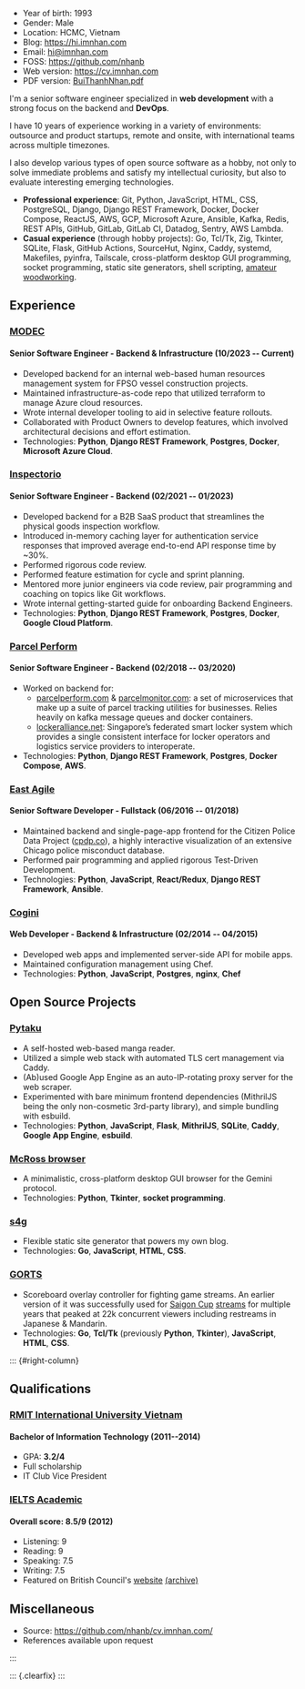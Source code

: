 - Year of birth: 1993
- Gender: Male
- Location: HCMC, Vietnam
- Blog: <https://hi.imnhan.com>
- Email: <hi@imnhan.com>
- FOSS: <https://github.com/nhanb>
- Web version: <https://cv.imnhan.com>
- PDF version: [BuiThanhNhan.pdf][pdf]

I'm a senior software engineer specialized in **web development** with a
strong focus on the backend and **DevOps**.

I have 10 years of experience working in a variety of environments: outsource
and product startups, remote and onsite, with international teams across
multiple timezones.

I also develop various types of open source software as a hobby, not only to
solve immediate problems and satisfy my intellectual curiosity, but also to
evaluate interesting emerging technologies.

- **Professional experience**: Git, Python, JavaScript, HTML, CSS, PostgreSQL,
  Django, Django REST Framework, Docker, Docker Compose, ReactJS, AWS, GCP,
  Microsoft Azure, Ansible, Kafka, Redis, REST APIs, GitHub, GitLab, GitLab CI,
  Datadog, Sentry, AWS Lambda.
- **Casual experience** (through hobby projects): Go, Tcl/Tk, Zig, Tkinter,
  SQLite, Flask, GitHub Actions, SourceHut, Nginx, Caddy, systemd, Makefiles,
  pyinfra, Tailscale, cross-platform desktop GUI programming, socket
  programming, static site generators, shell scripting, [amateur][stick]
  [woodworking][pad].

## Experience

### [MODEC][modec]

#### Senior Software Engineer - Backend & Infrastructure (10/2023 -- Current)

- Developed backend for an internal web-based human resources management
  system for FPSO vessel construction projects.
- Maintained infrastructure-as-code repo that utilized terraform to manage
  Azure cloud resources.
- Wrote internal developer tooling to aid in selective feature rollouts.
- Collaborated with Product Owners to develop features, which involved
  architectural decisions and effort estimation.
- Technologies: **Python**, **Django REST Framework**, **Postgres**,
  **Docker**, **Microsoft Azure Cloud**.

### [Inspectorio][insp]

#### Senior Software Engineer - Backend (02/2021 -- 01/2023)

- Developed backend for a B2B SaaS product that streamlines the physical
  goods inspection workflow.
- Introduced in-memory caching layer for authentication service responses that
  improved average end-to-end API response time by ~30%.
- Performed rigorous code review.
- Performed feature estimation for cycle and sprint planning.
- Mentored more junior engineers via code review, pair programming and coaching
  on topics like Git workflows.
- Wrote internal getting-started guide for onboarding Backend Engineers.
- Technologies: **Python**, **Django REST Framework**, **Postgres**,
  **Docker**, **Google Cloud Platform**.

### [Parcel Perform][pp]

#### Senior Software Engineer - Backend (02/2018 -- 03/2020)

- Worked on backend for:
  + [parcelperform.com][pp] & [parcelmonitor.com][pm]: a set of microservices
    that make up a suite of parcel tracking utilities for businesses. Relies
    heavily on kafka message queues and docker containers.
  + [lockeralliance.net][la]: Singapore’s federated smart locker system which
    provides a single consistent interface for locker operators and logistics
    service providers to interoperate.
- Technologies: **Python**, **Django REST Framework**, **Postgres**, **Docker
  Compose**, **AWS**.

### [East Agile][ea]

#### Senior Software Developer - Fullstack (06/2016 -- 01/2018)

- Maintained backend and single-page-app frontend for the Citizen Police Data
  Project ([cpdp.co][cpdp]), a highly interactive visualization of an extensive
  Chicago police misconduct database.
- Performed pair programming and applied rigorous Test-Driven Development.
- Technologies: **Python**, **JavaScript**, **React/Redux**, **Django REST
  Framework**, **Ansible**.

### [Cogini][cog]

#### Web Developer - Backend & Infrastructure (02/2014 -- 04/2015)

- Developed web apps and implemented server-side API for mobile apps.
- Maintained configuration management using Chef.
- Technologies: **Python**, **JavaScript**, **Postgres**, **nginx**, **Chef**

## Open Source Projects

### [Pytaku][ptk]

- A self-hosted web-based manga reader.
- Utilized a simple web stack with automated TLS cert management via Caddy.
- (Ab)used Google App Engine as an auto-IP-rotating proxy server for the web
  scraper.
- Experimented with bare minimum frontend dependencies (MithrilJS being the
  only non-cosmetic 3rd-party library), and simple bundling with esbuild.
- Technologies: **Python**, **JavaScript**, **Flask**, **MithrilJS**,
  **SQLite**, **Caddy**, **Google App Engine**, **esbuild**.

### [McRoss browser][mcr]

- A minimalistic, cross-platform desktop GUI browser for the Gemini protocol.
- Technologies: **Python**, **Tkinter**, **socket programming**.

### [s4g][s4g]

- Flexible static site generator that powers my own blog.
- Technologies: **Go**, **JavaScript**, **HTML**, **CSS**.

### [GORTS][gorts]

- Scoreboard overlay controller for fighting game streams. An earlier
  version of it was successfully used for [Saigon Cup][sgc] [streams][sgcs] for
  multiple years that peaked at 22k concurrent viewers including restreams in
  Japanese & Mandarin.
- Technologies: **Go**, **Tcl/Tk**
  (previously **Python**, **Tkinter**), **JavaScript**, **HTML**, **CSS**.

::: {#right-column}

## Qualifications

### [RMIT International University Vietnam][rmit]

#### Bachelor of Information Technology (2011--2014)

- GPA: **3.2/4**
- Full scholarship
- IT Club Vice President

### [IELTS Academic][ielts]

#### Overall score: **8.5/9** (2012)

- Listening: 9
- Reading: 9
- Speaking: 7.5
- Writing: 7.5
- Featured on British Council's [website][bc] [(archive)][bcm]

## Miscellaneous

- Source: <https://github.com/nhanb/cv.imnhan.com/>
- References available upon request

:::

::: {.clearfix}
:::

[insp]: https://inspectorio.com/
[pp]: https://www.parcelperform.com/
[pm]: https://www.parcelmonitor.com/
[la]: https://lockeralliance.net/
[ea]: https://www.eastagile.com/
[cpdp]: https://cpdp.co
[cog]: https://www.cogini.com/
[rmit]: https://www.rmit.edu.vn/
[ielts]: https://www.ielts.org/
[bc]: https://www.britishcouncil.vn/hoc-tieng-anh/ielts
[bcm]: https://web.archive.org/web/20230628172630/https://www.britishcouncil.vn/hoc-tieng-anh/ielts
[ptk]: https://github.com/nhanb/pytaku
[gorts]: https://github.com/nhanb/gorts
[sgc]: https://sgc19.saigonfgc.com/en/
[sgcs]: https://www.youtube.com/watch?v=9HwrXVi9Qa8&list=PLYSOEx17rT__sUi-xnf5PVrmtfd7IFi_l
[mcr]: https://sr.ht/~nhanb/mcross/
[more]: https://github.com/nhanb
[stick]: https://hi.imnhan.com/posts/my-first-diy-fightstick-part-1/
[pad]: https://hi.imnhan.com/posts/simplest-possible-stepmania-soft-to-hard-pad-mod/
[pdf]: https://cv.imnhan.com/BuiThanhNhan.pdf
[s4g]: https://hi.imnhan.com/s4g/
[modec]: https://www.modec.com/
